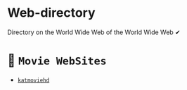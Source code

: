 # Web-directory
 Directory on the World Wide Web of the World Wide Web ✔


# 🧭 `Movie WebSites`
-   [`katmoviehd`](https://katmoviehd.bio)
